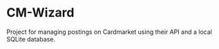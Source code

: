 # CM-Wizard
Project for managing postings on Cardmarket using their API and a local SQLite database. 
